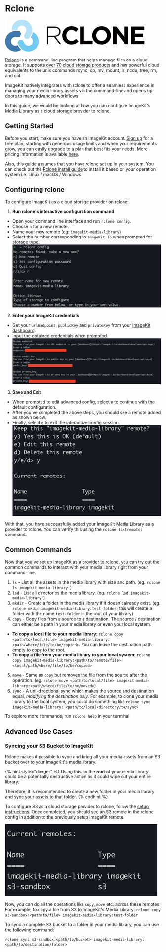 # Rclone

![](../../.gitbook/assets/rclone/rclone-logo.svg)

[Rclone](https://rclone.org/) is a command-line program that helps manage files on a cloud storage. It supports [over 70 cloud storage products](https://rclone.org/#providers) and has powerful cloud equivalents to the unix commands rsync, cp, mv, mount, ls, ncdu, tree, rm, and cat.

ImageKit natively integrates with rclone to offer a seamless experience in managing your media library assets via the command-line and opens up doors to many advanced workflows.

In this guide, we would be looking at how you can configure ImageKit's Media Library as a cloud storage provider to rclone.

## Getting Started

Before you start, make sure you have an ImageKit account.
[Sign up](https://imagekit.io/registration/) for a free plan, starting with generous usage limits and when your requirements grow, you can easily upgrade to a plan that best fits your needs. More pricing information is available [here](https://imagekit.io/plans).

Also, this guide assumes that you have rclone set up in your system. You can check out the [Rclone install guide](https://rclone.org/install/) to install it based on your operation system i.e. Linux / macOS / Windows.

## Configuring rclone

To configure ImageKit as a cloud storage provider on rclone:

1. **Run rclone's interactive configuration command**

* Open your command line interface and run `rclone config`.
* Choose `n` for a new remote.
* Name your new remote (eg: `imagekit-media-library`)
* Select the number corresponding to `ImageKit.io` when prompted for storage type.<br />
![](../../.gitbook/assets/rclone/rclone-config-cmd.png)

2. **Enter your ImageKit credentials**

* Get your `urlEndpoint`, `publicKey` and `privateKey` from your [ImageKit dashboard](https://imagekit.io/dashboard/developer/api-keys).
* Input the obtained credentials when prompted.<br />
![](../../.gitbook/assets/rclone/rclone-credentials.png)

3. **Save and Exit**
* When prompted to edit advanced config, select `n` to continue with the default configuration.
* After you've completed the above steps, you should see a remote added as shown below.
* Finally, select `q` to exit the interactive config session.<br />
![](../../.gitbook/assets/rclone/rclone-remotes.png)

With that, you have successfully added your ImageKit Media Library as a provider to rclone. You can verify this using the `rclone listremotes` command.


## Common Commands

Now that you've set up ImageKit as a provider to rclone, you can try out the common commands to interact with your media library right from your command-line.

1. `ls` - List all the assets in the media library with size and path. (eg. `rclone ls imagekit-media-library:`)
2. `lsd` - List all directories the media library. (eg. `rclone lsd imagekit-media-library:`)
3. `mkdir` - Create a folder in the media library if it doesn't already exist. (eg. `rclone mkdir imagekit-media-library:test-folder`; this will create a folder with the name `test-folder` in the root of your library)
4. `copy` - Copy files from a source to a destination. The source / destination can either be a path in your media library or even your local system.
* **To copy a local file to your media library**: `rclone copy <path/to/local/file> imagekit-media-library:<path/where/file/to/be/copied>`. You can leave the destination path empty to copy to the root.
* **To copy a file from your media library to your local system**: `rclone copy imagekit-media-library:<path/to/remote/file> <local/path/where/file/to/be/copied>`
5. `move` - Same as `copy` but removes the file from the source after the operation. (eg. `rclone move <path/to/local/file> imagekit-media-library:<path/where/file/to/be/moved>`)
6. `sync` - A uni-directional sync which makes the source and destination equal, _modifying the destination only_. For example, to clone your media library to the local system, you could do something like `rclone sync imagekit-media-library: <path/to/local/directory/to/sync>`

To explore more commands, run `rclone help` in your terminal.

## Advanced Use Cases

### Syncing your S3 Bucket to ImageKit

Rclone makes it possible to sync and bring all your media assets from an S3 bucket over to your ImageKit's media library.

{% hint style="danger" %}
Using this on the **root** of your media library could be a potentially destructive action as it could wipe out your entire library.

Therefore, it is recommended to create a new folder in your media library and sync your assets to that folder.
{% endhint %}

To configure S3 as a cloud storage provider to rclone, follow the [setup instructions](https://rclone.org/s3/). Once completed, you should see an S3 remote in the rclone config in addition to the previously setup ImageKit remote.

![](../../.gitbook/assets/rclone/rclone-remotes-with-s3.png)


Now, you can do all the operations like `copy`, `move` etc. across these remotes. For example, to copy a file from S3 to ImageKit's Media Library: `rclone copy s3-sandbox:<path/to/file> imagekit-media-library:test-folder`

To sync a complete S3 bucket to a folder in your media library, you can use the following command:

```
rclone sync s3-sandbox:<path/to/bucket> imagekit-media-library:<path/to/destination/folder>
```
